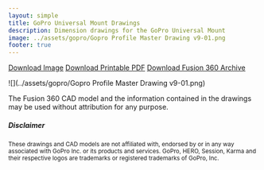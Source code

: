 ```yaml
---
layout: simple
title: GoPro Universal Mount Drawings
description: Dimension drawings for the GoPro Universal Mount
image: ../assets/gopro/Gopro Profile Master Drawing v9-01.png
footer: true
---
```


<a href="../assets/gopro/Gopro Profile Master Drawing v9-01.png" class="button">Download Image</a>
<a href="../assets/gopro/Gopro Profile Master Drawing v9.pdf" class="button">Download Printable PDF</a>
<a href="../assets/gopro/Gopro Profile Master Drawing v9.f3d" class="button">Download Fusion 360 Archive</a>

![](../assets/gopro/Gopro Profile Master Drawing v9-01.png)

The Fusion 360 CAD model and the information contained in the drawings may be used without attribution for any purpose.

##### Disclaimer
<small>These drawings and CAD models are not affiliated with, endorsed by or in any way associated with GoPro Inc. or its products and services. GoPro, HERO, Session, Karma and their respective logos are trademarks or registered trademarks of GoPro, Inc.</small>
